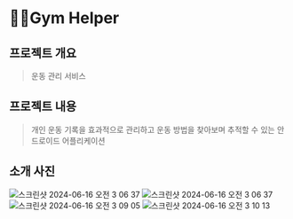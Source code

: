 # 💪🏿Gym Helper
## 프로젝트 개요
> 운동 관리 서비스
## 프로젝트 내용
> 개인 운동 기록을 효과적으로 관리하고 운동 방법을 찾아보며 추적할 수 있는 안드로이드 어플리케이션
## 소개 사진
![스크린샷 2024-06-16 오전 3 06 37](https://github.com/Jminu/GymHelper/assets/99392443/914963da-2bbc-4af9-b376-9bda1b402aac)
![스크린샷 2024-06-16 오전 3 06 37](https://github.com/Jminu/GymHelper/assets/99392443/a0e3fecc-5366-496c-9e84-95c36cceaa0c)
![스크린샷 2024-06-16 오전 3 09 05](https://github.com/Jminu/GymHelper/assets/99392443/138aab09-979a-4b6b-b094-f6d354906d9a)
![스크린샷 2024-06-16 오전 3 10 13](https://github.com/Jminu/GymHelper/assets/99392443/c9396178-c247-4669-aab9-5add14616cd0)
